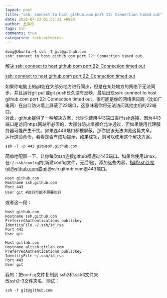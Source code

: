 ```yaml
---
layout: post
title: "ssh: connect to host github.com port 22: Connection timed out"
date: 2022-04-23 01:55:21 +0800
author: 丘海东 
tags: ssh
comments: true
categories: tech-octopress
---
```

```
dong@Ubuntu:~$ ssh -T git@github.com
ssh: connect to host github.com port 22: Connection timed out
```
[解决 ssh: connect to host github.com port 22: Connection timed out](https://segmentfault.com/a/1190000040896781)  

[ssh: connect to host github.com port 22: Connection timed out](https://stackoverflow.com/questions/15589682/ssh-connect-to-host-github-com-port-22-connection-timed-out)  

如果你电脑上的git能在大部分地方进行同步，但是在某处地方的网络下无法同步，并且运行git pull或git push长久没有反映，最后出现ssh: connect to host github.com port 22: Connection timed out，很可能是你的网络供应商（比如广电网）在出口防火墙上屏蔽了22端口，这意味着你将无法访问其他主机的22端口。  
对此，github提供了一种解决方案，允许你使用443端口进行ssh连接，因为443端口是访问https网站所必须的，大部分防火墙都会允许通过，但如果使用代理服务器可能产生干扰。如果连443端口都被屏蔽，那你应该无法浏览这篇文章。  
运行这段命令，看看是否有成功提示，如果成功，则可以使用这个解决方案。  
```
ssh -T -p 443 git@ssh.github.com
```
简单地配置一下，让你每次ssh连接github都通过443端口。如果你使用Linux，在`~/.ssh/config`内(新建config文件，无后缀)，添加这些内容，指明ssh连接git@github.com或git@ssh.github.com走443端口。  
```
Host github.com
Hostname ssh.github.com
Port 443
User git #这行可能不需要也行
```

或者这一段：  
```
Host github.com
Hostname ssh.github.com
PreferredAuthentications publickey
IdentityFile ~/.ssh/id_rsa
Port 443
User git

Host gitlab.com
Hostname altssh.gitlab.com
PreferredAuthentications publickey
IdentityFile ~/.ssh/id_rsa
Port 443
User git
```

我的：把`config`文件复制到.ssh2和.ssh3文件夹  
改ssh2-3文件夹名，测试：  
```
ssh -T git@github.com
```
